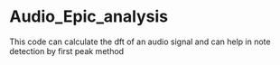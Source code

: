 # Audio_Epic_analysis
This code can calculate the dft of an audio signal and can help in note detection by first peak method
